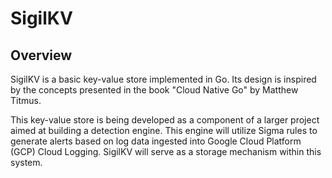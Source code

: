 # SigilKV

## Overview

SigilKV is a basic key-value store implemented in Go. Its design is inspired by the concepts presented in the book "Cloud Native Go" by Matthew Titmus.

This key-value store is being developed as a component of a larger project aimed at building a detection engine. This engine will utilize Sigma rules to generate alerts based on log data ingested into Google Cloud Platform (GCP) Cloud Logging. SigilKV will serve as a storage mechanism within this system.
